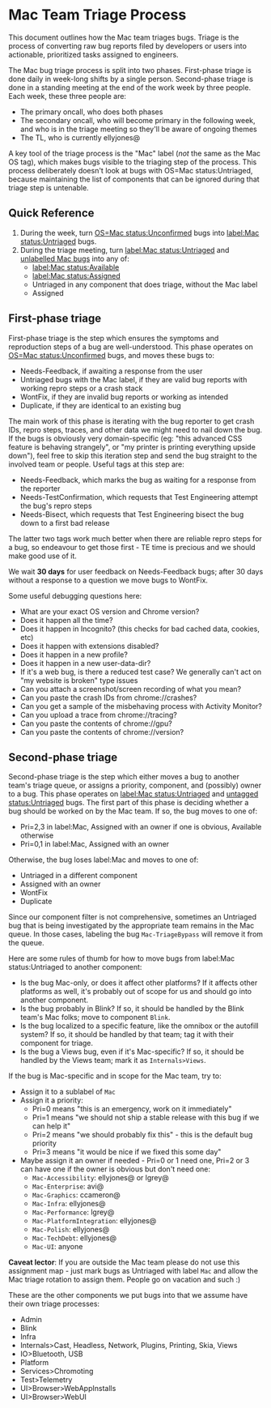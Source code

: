 # Mac Team Triage Process

This document outlines how the Mac team triages bugs. Triage is the process of
converting raw bug reports filed by developers or users into actionable,
prioritized tasks assigned to engineers.

The Mac bug triage process is split into two phases. First-phase triage is done
daily in week-long shifts by a single person. Second-phase triage is done in a
standing meeting at the end of the work week by three people. Each week, these
three people are:

* The primary oncall, who does both phases
* The secondary oncall, who will become primary in the following week, and who
  is in the triage meeting so they'll be aware of ongoing themes
* The TL, who is currently ellyjones@

A key tool of the triage process is the "Mac" label (*not* the same as the Mac
OS tag), which makes bugs visible to the triaging step of the process. This
process deliberately doesn't look at bugs with OS=Mac status:Untriaged, because
maintaining the list of components that can be ignored during that triage step
is untenable.

## Quick Reference

1. During the week, turn [OS=Mac status:Unconfirmed][unconfirmed] bugs into
   [label:Mac status:Untriaged][untriaged-m] bugs.
2. During the triage meeting, turn [label:Mac status:Untriaged][untriaged-m]
   and [unlabelled Mac bugs][untriaged-c] into any of:
    * [label:Mac status:Available][available]
    * [label:Mac status:Assigned][assigned]
    * Untriaged in any component that does triage, without the Mac label
    * Assigned

## First-phase triage

First-phase triage is the step which ensures the symptoms and reproduction steps
of a bug are well-understood. This phase operates on [OS=Mac
status:Unconfirmed][unconfirmed] bugs, and moves these bugs to:

* Needs-Feedback, if awaiting a response from the user
* Untriaged bugs with the Mac label, if they are valid bug reports with working
  repro steps or a crash stack
* WontFix, if they are invalid bug reports or working as intended
* Duplicate, if they are identical to an existing bug

The main work of this phase is iterating with the bug reporter to get crash IDs,
repro steps, traces, and other data we might need to nail down the bug. If the
bugs is obviously very domain-specific (eg: "this advanced CSS feature is
behaving strangely", or "my printer is printing everything upside down"), feel
free to skip this iteration step and send the bug straight to the involved team
or people. Useful tags at this step are:

* Needs-Feedback, which marks the bug as waiting for a response from the
  reporter
* Needs-TestConfirmation, which requests that Test Engineering attempt the bug's
  repro steps
* Needs-Bisect, which requests that Test Engineering bisect the bug down to a
  first bad release

The latter two tags work much better when there are reliable repro steps for a
bug, so endeavour to get those first - TE time is precious and we should make
good use of it.

We wait **30 days** for user feedback on Needs-Feedback bugs; after 30 days
without a response to a question we move bugs to WontFix.

Some useful debugging questions here:

* What are your exact OS version and Chrome version?
* Does it happen all the time?
* Does it happen in Incognito? (this checks for bad cached data, cookies, etc)
* Does it happen with extensions disabled?
* Does it happen in a new profile?
* Does it happen in a new user-data-dir?
* If it's a web bug, is there a reduced test case? We generally can't act on "my
  website is broken" type issues
* Can you attach a screenshot/screen recording of what you mean?
* Can you paste the crash IDs from chrome://crashes?
* Can you get a sample of the misbehaving process with Activity Monitor?
* Can you upload a trace from chrome://tracing?
* Can you paste the contents of chrome://gpu?
* Can you paste the contents of chrome://version?

## Second-phase triage

Second-phase triage is the step which either moves a bug to another team's
triage queue, or assigns a priority, component, and (possibly) owner to a bug.
This phase operates on [label:Mac status:Untriaged][untriaged-m] and [untagged
status:Untriaged][untriaged-c] bugs. The first part of this phase is deciding
whether a bug should be worked on by the Mac team. If so, the bug moves to one
of:

* Pri=2,3 in label:Mac, Assigned with an owner if one is obvious, Available
  otherwise
* Pri=0,1 in label:Mac, Assigned with an owner

Otherwise, the bug loses label:Mac and moves to one of:

* Untriaged in a different component
* Assigned with an owner
* WontFix
* Duplicate

Since our component filter is not comprehensive, sometimes an Untriaged bug
that is being investigated by the appropriate team remains in the Mac queue.
In those cases, labeling the bug `Mac-TriageBypass` will remove it from the
queue.

Here are some rules of thumb for how to move bugs from label:Mac
status:Untriaged to another component:

* Is the bug Mac-only, or does it affect other platforms? If it affects other
  platforms as well, it's probably out of scope for us and should go into
  another component.
* Is the bug probably in Blink? If so, it should be handled by the Blink
  team's Mac folks; move to component `Blink`.
* Is the bug localized to a specific feature, like the omnibox or the autofill
  system? If so, it should be handled by that team; tag it with their component
  for triage.
* Is the bug a Views bug, even if it's Mac-specific? If so, it should be handled
  by the Views team; mark it as `Internals>Views`.

If the bug is Mac-specific and in scope for the Mac team, try to:

* Assign it to a sublabel of `Mac`
* Assign it a priority:
    * Pri=0 means "this is an emergency, work on it immediately"
    * Pri=1 means "we should not ship a stable release with this bug if we can
      help it"
    * Pri=2 means "we should probably fix this" - this is the default bug
      priority
    * Pri=3 means "it would be nice if we fixed this some day"
* Maybe assign it an owner if needed - Pri=0 or 1 need one, Pri=2 or 3 can have
  one if the owner is obvious but don't need one:
    * `Mac-Accessibility`: ellyjones@ or lgrey@
    * `Mac-Enterprise`: avi@
    * `Mac-Graphics`: ccameron@
    * `Mac-Infra`: ellyjones@
    * `Mac-Performance`: lgrey@
    * `Mac-PlatformIntegration`: ellyjones@
    * `Mac-Polish`: ellyjones@
    * `Mac-TechDebt`: ellyjones@
    * `Mac-UI`: anyone

**Caveat lector**: If you are outside the Mac team please do not use this
assignment map - just mark bugs as Untriaged with label `Mac` and allow the Mac
triage rotation to assign them. People go on vacation and such :)

These are the other components we put bugs into that we assume have their own
triage processes:
* Admin
* Blink
* Infra
* Internals>Cast, Headless, Network, Plugins, Printing, Skia, Views
* IO>Bluetooth, USB
* Platform
* Services>Chromoting
* Test>Telemetry
* UI>Browser>WebAppInstalls
* UI>Browser>WebUI

[unconfirmed]: https://bugs.chromium.org/p/chromium/issues/list?q=OS%3DMac%20status%3AUnconfirmed%20-component%3ABlink%2CEnterprise%2CInternals%3ENetwork%2CPlatform%3EDevtools%2CServices%3ESyncs%2CUI%3EBrowser%3EPasswords%20-label%3AMac-TriageBypass&can=2
[untriaged-m]: https://bugs.chromium.org/p/chromium/issues/list?q=has%3AMac%20status%3AUntriaged&can=2
[untriaged-c]: https://bugs.chromium.org/p/chromium/issues/list?q=OS%3DMac%20-OS%3DWindows%2CLinux%2CChrome%2CAndroid%2CiOS%20status%3AUntriaged%20-component%3AAdmin%2CBlink%2CInfra%2CInternals%3ECast%2CInternals%3EHeadless%2CInternals%3ENetwork%2CInternals%3EPlugins%3EPDF%2CInternals%3EPrinting%2CInternals%3ESkia%2CInternals%3EUpdater%2CInternals%3EViews%2CIO%3EBluetooth%2CIO%3EUSB%2CPlatform%2CServices%3EChromoting%2CTest%3ETelemetry%2CUI%3EBrowser%3EWebAppInstalls%2CPlatform%3EWebAppProvider%2CUI%3EBrowser%3EWebUI%20-label%3AMac-TriageBypass&can=2
[available]: https://bugs.chromium.org/p/chromium/issues/list?q=has%3AMac%20status%3AAvailable&can=2
[assigned]: https://bugs.chromium.org/p/chromium/issues/list?q=has%3AMac%20status%3AAssigned&can=2
